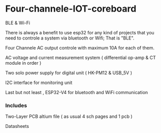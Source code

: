 # Four-channele-IOT-coreboard
BLE &amp; Wi-Fi 

There is always a benefit to use esp32 for any kind of projects that you need to controle a system via bluetooth or Wifi; That is "BLE". 

Four Channele AC output controle with maximum 10A for each of them.

AC voltage and current measurement system ( differential op-amp & CT module in order )

Two solo power supply for digital unit ( HK-PM12 & USB_5V )

I2C interface for monitoring unit

Last but not least , ESP32-V4 for bluetooth and WiFi communication

 ### Includes
 
Two-Layer PCB altium file ( as usual 4 sch pages and 1 pcb )

Datasheets
